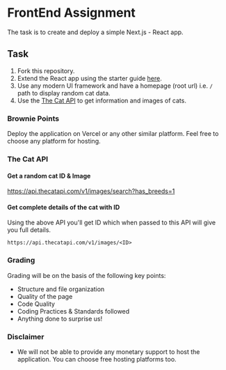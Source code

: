 # FrontEnd Assignment

The task is to create and deploy a simple Next.js - React app.

## Task
1. Fork this repository.
2. Extend the React app using the starter guide [here](https://react.dev/learn/start-a-new-react-project).
3. Use any modern UI framework and have a homepage (root url) i.e. `/` path to display random cat data.
4. Use the [The Cat API](http://thecatapi.com) to get information and images of cats.

### Brownie Points
Deploy the application on Vercel or any other similar platform. Feel free to choose any platform for hosting.

### The Cat API
#### Get a random cat ID & Image

https://api.thecatapi.com/v1/images/search?has_breeds=1

#### Get complete details of the cat with ID

Using the above API you'll get ID which when passed to this API will give you full details.

`https://api.thecatapi.com/v1/images/<ID>`

### Grading

Grading will be on the basis of the following key points:

- Structure and file organization
- Quality of the page
- Code Quality
- Coding Practices & Standards followed
- Anything done to surprise us!

### Disclaimer
- We will not be able to provide any monetary support to host the application. You can choose free hosting platforms too.
